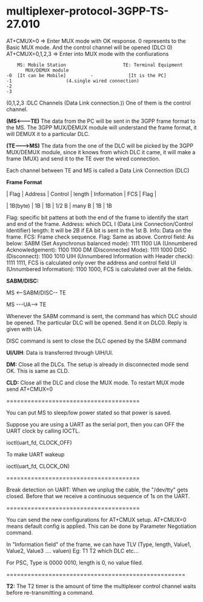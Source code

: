 # multiplexer-protocol-3GPP-TS-27.010

AT+CMUX=0         => Enter MUX mode with OK response. 0 represents to the Basic MUX mode. And the control channel will be opened (DLCI 0)
AT+CMUX=0,1,2,3   => Enter into MUX mode with the confiurations



        MS: Mobile Station                     TE: Terminal Equipment
           MUX/DEMUX module
    -0  [It can be Mobile]         -             [It is the PC]
    -1                    (4.single wired connection) 
    -2
    -3
(0,1,2,3 :DLC Channels (Data Link connection.)) One of them is the control channel.


**(MS<---TE)**
The data from the PC will be sent in the 3GPP frame format to the MS. The 3GPP MUX/DEMUX module will understand the frame format, it will DEMUX it to a
particular DLC.

**(TE--->MS)**
The data from the one of the DLC will be picked by the 3GPP MUX/DEMUX module, since it knows from which DLC it came, it will make a frame (MUX) and send it to the TE over the wired connection.
    
Each channel between TE and MS is called a Data Link Connection (DLC)


**Frame Format**

| Flag | Address | Control | length | Information | FCS | Flag |

| 1B(byte) | 1B | 1B | 1/2 B | many B | 1B | 1B


Flag: specific bit pattens at both the end of the frame to identify the start and end of the frame.
Address: which DCL I (Data Link Connection/Control Identifier)
length: It will be 2B if EA bit is sent in the 1st B.
Info: Data on the frame.
FCS: Frame check sequence.
Flag: Same as above.
Control field: As below:
SABM (Set Asynchronus balanced mode): 1111 1100
UA (Unnumbered Acknowledgement): 1100 1100
DM (Disconnected Mode): 1111 1000
DISC (Disconnect): 1100 1010
UIH (Unnumbered Information with Header check): 1111 1111, FCS is calculated only over the address and control field
UI (Unnumbered Information): 1100 1000, FCS is calculated over all the fields.

**SABM/DISC:**

MS <--SABM/DISC-- TE

MS ---UA-->  TE

Whenever the SABM command is sent, the command has which DLC should be opened. The particular DLC will be opened. 
Send it on DLC0. Reply is given with UA.

DISC command is sent to close the DLC opened by the SABM command

**UI/UIH**:
Data is transferred through UIH/UI.

**DM:**
Close all the DLCs. The setup is already in disconnected mode send OK.
This is same as CLD.

**CLD:**
Close all the DLC and close the MUX mode. To restart MUX mode send AT+CMUX=0

======================================

You can put MS to sleep/low power stated so that power is saved.

Suppose you are using a UART as the serial port, then you can OFF the UART clock by calling IOCTL.

ioctl(uart_fd, CLOCK_OFF)

To make UART wakeup

ioctl(uart_fd, CLOCK_ON)

======================================

Break detection on UART:
When we unplug the cable, the "/dev/tty" gets closed. Before that we receive a continuous sequence of 1s on the UART.

======================================

You can send the new configurations for AT+CMUX setup. AT+CMUX=0 means default config is applied.
This can be done by Parameter Negotiation command.

In "Information field" of the frame, we can have TLV (Type, length, Value1, Value2, Value3 .... valuen)
Eg:                                                                    T1    T2       which DLC etc...


For PSC, Type is 0000 0010, length is 0, no value filed.

===================================================

**T2:**
The T2 timer is the amount of time the multiplexer control channel waits before re-transmitting a command.


        
